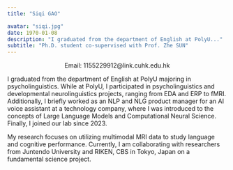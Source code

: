 ```yaml
---
title: "Siqi GAO"

avatar: "siqi.jpg"
date: 1970-01-08
description: "I graduated from the department of English at PolyU..."
subtitle: "Ph.D. student co-supervised with Prof. Zhe SUN"
---
```

<p align="center">
    Email: 1155229912@link.cuhk.edu.hk 
</p>
I graduated from the department of English at PolyU majoring in psycholinguistics. While at PolyU, I participated in psycholinguistics and developmental neurolinguistics projects, ranging from EDA and ERP to fMRI. Additionally, I briefly worked as an NLP and NLG product manager for an AI voice assistant at a technology company, where I was introduced to the concepts of Large Language Models and Computational Neural Science. Finally, I joined our lab since 2023.

My research focuses on utilizing multimodal MRI data to study language and cognitive performance. Currently, I am collaborating with researchers from Juntendo University and RIKEN, CBS in Tokyo, Japan on a fundamental science project.
